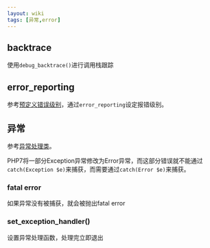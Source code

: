 ```yaml
---
layout: wiki
tags: [异常,error]
---
```


## backtrace

使用`debug_backtrace()`进行调用栈跟踪

## error_reporting

参考[预定义错误级别](http://php.net/manual/zh/errorfunc.constants.php)，通过`error_reporting`设定报错级别。

## 异常

参考[异常处理类](http://php.net/manual/zh/language.exceptions.extending.php)。

PHP7将一部分Exception异常修改为Error异常，而这部分错误就不能通过`catch(Exception $e)`来捕获，而需要通过`catch(Error $e)`来捕获。

### fatal error

如果异常没有被捕获，就会被抛出fatal error


### set_exception_handler()

设置异常处理函数，处理完立即退出